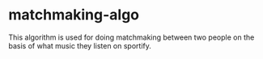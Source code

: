 # matchmaking-algo
This algorithm is used for doing matchmaking between two people on the basis of what music they listen on sportify.
